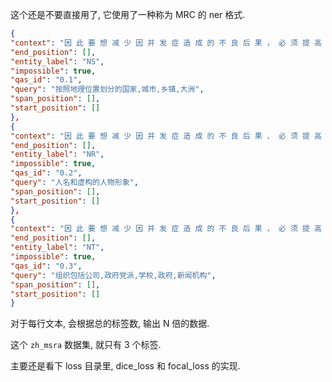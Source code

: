 这个还是不要直接用了, 它使用了一种称为 MRC 的 ner 格式.

```json
{
"context": "因 此 要 想 减 少 因 并 发 症 造 成 的 不 良 后 果 ， 必 须 提 高 住 院 分 娩 率 ， 将 住 院 分 娩 率 的 高 低 作 为 衡 量 产 前 保 健 工 作 水 平 的 一 项 重 要 指 标 。",
"end_position": [],
"entity_label": "NS",
"impossible": true,
"qas_id": "0.1",
"query": "按照地理位置划分的国家,城市,乡镇,大洲",
"span_position": [],
"start_position": []
},
{
"context": "因 此 要 想 减 少 因 并 发 症 造 成 的 不 良 后 果 ， 必 须 提 高 住 院 分 娩 率 ， 将 住 院 分 娩 率 的 高 低 作 为 衡 量 产 前 保 健 工 作 水 平 的 一 项 重 要 指 标 。",
"end_position": [],
"entity_label": "NR",
"impossible": true,
"qas_id": "0.2",
"query": "人名和虚构的人物形象",
"span_position": [],
"start_position": []
},
{
"context": "因 此 要 想 减 少 因 并 发 症 造 成 的 不 良 后 果 ， 必 须 提 高 住 院 分 娩 率 ， 将 住 院 分 娩 率 的 高 低 作 为 衡 量 产 前 保 健 工 作 水 平 的 一 项 重 要 指 标 。",
"end_position": [],
"entity_label": "NT",
"impossible": true,
"qas_id": "0.3",
"query": "组织包括公司,政府党派,学校,政府,新闻机构",
"span_position": [],
"start_position": []
}
```

对于每行文本, 会根据总的标签数, 输出 N 倍的数据.

这个 `zh_msra` 数据集, 就只有 3 个标签.

主要还是看下 loss 目录里, dice_loss 和 focal_loss 的实现.
